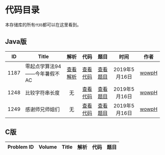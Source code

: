 # 代码目录

本存储库的所有`代码`都可以在这里看到。

## Java版

| ID | Title | 解析 | 代码 | 题目 | 时间 | 作者 |
|:-:|-|:-:|:-:|:-:|:-:|:-:|
| 1187 | 零起点学算法94——今年暑假不AC | [查看解析](https://blog.csdn.net/pfdvnah/article/details/88859428) | [查看代码](Java版/1100~1199/1187今年暑假不AC.md) | [查看题目](http://acm.wust.edu.cn/problem.php?id=1187&soj=0) | 2019年5月16日 | [wowpH](https://github.com/wowpH) |
| 1248 | 比较字符串长度 | 无 | [查看代码](Java版/1200~1299/1248:比较字符串长度.md) | [查看题目](http://acm.wust.edu.cn/problem.php?id=1248&soj=0) | 2019年5月16日 | [wowpH](https://github.com/wowpH) |
| 1249 | 感谢师兄师姐们 | 无 | [查看代码](Java版/1200~1299/1249:感谢师兄师姐们.md) | [查看题目](http://acm.wust.edu.cn/problem.php?id=1249&soj=0) | 2019年5月16日 | [wowpH](https://github.com/wowpH) |

## C版

|Problem ID|Volume|Title|解析|代码|题目|
|:-:|:-:|-|:-:|:-:|:-:|
